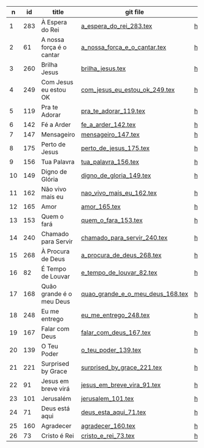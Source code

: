 n  | id    | title | git file | site link | 
---|-------|-------|----------|-----------| 
1 | 283 | À Espera do Rei | [a_espera_do_rei_283.tex](https://github.com/psalterio/repository/blob/master/songs/pt/a_espera_do_rei_283.tex) | http://www.psalterio.net/283|  
2 | 61 | A nossa força é o cantar | [a_nossa_forca_e_o_cantar.tex](https://github.com/psalterio/repository/blob/master/songs/pt/a_nossa_forca_e_o_cantar.tex) | http://www.psalterio.net/61 |  
3 | 260 | Brilha Jesus | [brilha_jesus.tex](https://github.com/psalterio/repository/blob/master/songs/pt/brilha_jesus_260.tex) | http://www.psalterio.net/260 |  
4 | 249 | Com Jesus eu estou OK | [com_jesus_eu_estou_ok_249.tex](https://github.com/psalterio/repository/blob/master/songs/pt/com_jesus_eu_estou_ok_249.tex) | http://www.psalterio.net/249 |  
5 | 119 | Pra te Adorar | [pra_te_adorar_119.tex](https://github.com/psalterio/repository/blob/master/songs/pt/pra_te_adorar_119.tex) | http://www.psalterio.net/119 |  
6 | 142 | Fé a Arder | [fe_a_arder_142.tex](https://github.com/psalterio/repository/blob/master/songs/pt/fe_a_arder_142.tex) | http://www.psalterio.net/142 |  
7 | 147 | Mensageiro | [mensageiro_147.tex](https://github.com/psalterio/repository/blob/master/songs/pt/mensageiro_147.tex) | http://www.psalterio.net/147 |  
8 | 175 | Perto de Jesus | [perto_de_jesus_175.tex](https://github.com/psalterio/repository/blob/master/songs/pt/perto_de_jesus_175.tex) | http://www.psalterio.net/175 |  
9 | 156 | Tua Palavra | [tua_palavra_156.tex](https://github.com/psalterio/repository/blob/master/songs/pt/tua_palavra_156.tex) | http://www.psalterio.net/156 |  
10 | 149 | Digno de Glória | [digno_de_gloria_149.tex](https://github.com/psalterio/repository/blob/master/songs/pt/digno_de_gloria_149.tex) | http://www.psalterio.net/149 |  
11 | 162 | Não vivo mais eu | [nao_vivo_mais_eu_162.tex](https://github.com/psalterio/repository/blob/master/songs/pt/nao_vivo_mais_eu_162.tex) | http://www.psalterio.net/162 |  
12 | 165 | Amor | [amor_165.tex](https://github.com/psalterio/repository/blob/master/songs/pt/amor_165.tex) | http://www.psalterio.net/165 |  
13 | 153 | Quem o fará | [quem_o_fara_153.tex](https://github.com/psalterio/repository/blob/master/songs/pt/quem_o_fara_153.tex) | http://www.psalterio.net/153 |  
14 | 240 | Chamado para Servir | [chamado_para_servir_240.tex](https://github.com/psalterio/repository/blob/master/songs/pt/chamado_para_servir_240.tex) | http://www.psalterio.net/240 |  
15 | 268 | À Procura de Deus | [a_procura_de_deus_268.tex](https://github.com/psalterio/repository/blob/master/songs/pt/a_procura_de_deus_268.tex) | http://www.psalterio.net/268 |  
16 | 82  | É Tempo de Louvar | [e_tempo_de_louvar_82.tex](https://github.com/psalterio/repository/blob/master/songs/pt/e_tempo_de_louvar_82.tex) | http://www.psalterio.net/82 |  
17 | 168 | Quão grande é o meu Deus | [quao_grande_e_o_meu_deus_168.tex](https://github.com/psalterio/repository/blob/master/songs/pt/quao_grande_e_o_meu_deus_168.tex) | http://www.psalterio.net/168 |  
18 | 248 | Eu me entrego | [eu_me_entrego_248.tex](https://github.com/psalterio/repository/blob/master/songs/pt/eu_me_entrego_248.tex) | http://www.psalterio.net/248 |  
19 | 167 | Falar com Deus | [falar_com_deus_167.tex](https://github.com/psalterio/repository/blob/master/songs/pt/falar_com_deus_167.tex) | http://www.psalterio.net/167 |  
20 | 139 | O Teu Poder | [o_teu_poder_139.tex](https://github.com/psalterio/repository/blob/master/songs/pt/o_teu_poder_139.tex) | http://www.psalterio.net/139 |  
21 | 221 | Surprised by Grace | [surprised_by_grace_221.tex](https://github.com/psalterio/repository/blob/master/songs/en/surprised_by_grace_221.tex) | http://www.psalterio.net/221 |  
22 | 91  | Jesus em breve virá | [jesus_em_breve_vira_91.tex](https://github.com/psalterio/repository/blob/master/songs/pt/jesus_em_breve_vira_91.tex) | http://www.psalterio.net/91 |  
23 | 101 | Jerusalém | [jerusalem_101.tex](https://github.com/psalterio/repository/blob/master/songs/pt/jerusalem_101.tex) | http://www.psalterio.net/101 |  
24 | 71  | Deus está aqui | [deus_esta_aqui_71.tex](https://github.com/psalterio/repository/blob/master/songs/pt/deus_esta_aqui_71.tex) | http://www.psalterio.net/71 |  
25 | 160 | Agradecer | [agradecer_160.tex](https://github.com/psalterio/repository/blob/master/songs/pt/agradecer_160.tex) | http://www.psalterio.net/160 |  
26 | 73  | Cristo é Rei | [cristo_e_rei_73.tex](https://github.com/psalterio/repository/blob/master/songs/pt/cristo_e_rei_73.tex) | http://www.psalterio.net/73 |  
 

